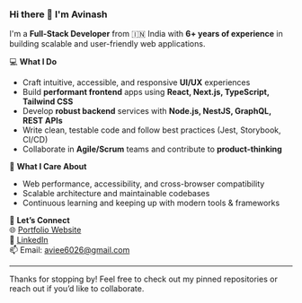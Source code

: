 ### Hi there 👋 I'm Avinash

I'm a **Full-Stack Developer** from 🇮🇳 India with **6+ years of experience** in building scalable and user-friendly web applications.

💻 **What I Do**  
- Craft intuitive, accessible, and responsive **UI/UX** experiences  
- Build **performant frontend** apps using **React, Next.js, TypeScript, Tailwind CSS**  
- Develop **robust backend** services with **Node.js, NestJS, GraphQL, REST APIs**  
- Write clean, testable code and follow best practices (Jest, Storybook, CI/CD)  
- Collaborate in **Agile/Scrum** teams and contribute to **product-thinking**

🚀 **What I Care About**  
- Web performance, accessibility, and cross-browser compatibility  
- Scalable architecture and maintainable codebases  
- Continuous learning and keeping up with modern tools & frameworks

🔗 **Let’s Connect**  
🌐 [Portfolio Website](https://aky.netlify.app/)  
💼 [LinkedIn](https://www.linkedin.com/in/avinashydv)  
📫 Email: aviee6026@gmail.com

---

Thanks for stopping by! Feel free to check out my pinned repositories or reach out if you’d like to collaborate.


<!---
yavinash-cloud/yavinash-cloud is a ✨ special ✨ repository because its `README.md` (this file) appears on your GitHub profile.
You can click the Preview link to take a look at your changes.
--->
